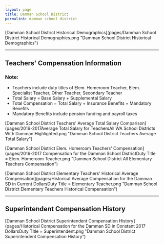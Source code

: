 ```yaml
---
layout: page
title: Damman School District
permalink: damman school district
---
```



[Damman School District Historical Demographics](pages/Damman School District Historical Demographics.png "Damman School District Historical Demographics")

___

## Teachers' Compensation Information
### Note:
- Teachers include duty titles of Elem. Homeroom Teacher, Elem. Specialist Teacher, Other Teacher, Secondary Teacher
- Total Salary = Base Salary + Supplemental Salary
- Total Compensation = Total Salary + Insurance Benefits + Mandatory Benefits
- Mandatory Benefits include pension funding and payroll taxes

[Damman School District Teachers' Average Total Salary Comparison](pages/2016-2017Average Total Salary for TeachersAll WA School Districts With Damman Highlighted.png "Damman School District Teachers Average Total Salary")

[Damman School District Elem. Homeroom Teachers' Compensation](pages/2016-2017 Compensation for the Damman School DistrictDuty Title = Elem. Homeroom Teacher.png "Damman School District All Elementary Teachers Compensation")

[Damman School District Elementary Teachers' Historical Average Compensation](pages/Historical Average Compensation for the Damman SD in Current DollarsDuty Title = Elementary Teacher.png "Damman School District Elementary Teachers Historical Compensation")


___

## Superintendent Compensation History

[Damman School District Superintendent Compensation History](pages/Historical Compensation for the Damman SD in Constant 2017 DollarsDuty Title = Superintendent.png "Damman School District Superintendent Compensation History")

